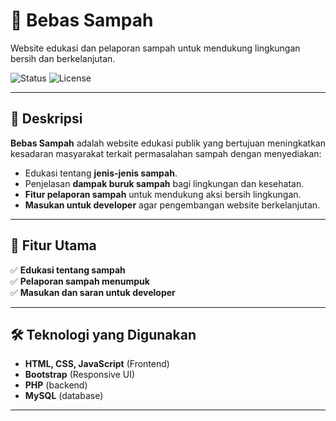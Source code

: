 # 🌿 Bebas Sampah

Website edukasi dan pelaporan sampah untuk mendukung lingkungan bersih dan berkelanjutan.

![Status](https://img.shields.io/badge/status-active-brightgreen)
![License](https://img.shields.io/badge/license-MIT-blue)

---

## 📌 Deskripsi

**Bebas Sampah** adalah website edukasi publik yang bertujuan meningkatkan kesadaran masyarakat terkait permasalahan sampah dengan menyediakan:

- Edukasi tentang **jenis-jenis sampah**.
- Penjelasan **dampak buruk sampah** bagi lingkungan dan kesehatan.
- **Fitur pelaporan sampah** untuk mendukung aksi bersih lingkungan.
- **Masukan untuk developer** agar pengembangan website berkelanjutan.

---

## 🎯 Fitur Utama

✅ **Edukasi tentang sampah**  
✅ **Pelaporan sampah menumpuk**  
✅ **Masukan dan saran untuk developer**  

---

## 🛠️ Teknologi yang Digunakan

- **HTML, CSS, JavaScript** (Frontend)
- **Bootstrap** (Responsive UI)
- **PHP** (backend)
- **MySQL** (database)

---
